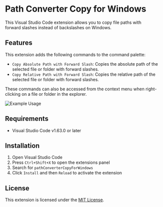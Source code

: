# Path Converter Copy for Windows

This Visual Studio Code extension allows you to copy file paths with forward slashes instead of backslashes on Windows.

## Features

This extension adds the following commands to the command palette:

- `Copy Absolute Path with Forward Slash`: Copies the absolute path of the selected file or folder with forward slashes.
- `Copy Relative Path with Forward Slash`: Copies the relative path of the selected file or folder with forward slashes.

These commands can also be accessed from the context menu when right-clicking on a file or folder in the explorer.

![Example Usage](https://user-images.githubusercontent.com/107955194/229723149-43843dce-190c-4c86-ab4a-f49096335665.png)

## Requirements

- Visual Studio Code v1.63.0 or later

## Installation

1. Open Visual Studio Code
2. Press `Ctrl+Shift+X` to open the extensions panel
3. Search for `pathConverterCopyForWindows`
4. Click `Install` and then `Reload` to activate the extension

## License

This extension is licensed under the [MIT License](LICENSE).